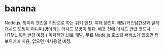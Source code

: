 # banana
Node.js, 병아리 엔진을 기반으로 하는 위키 엔진. 여태 본인이 개발/커스텀한것과 달리 더시드 모방이 아니며(병아리는 더시드 모방이 맞다. 배포 전에 더시드 관련 코드나 HTML 등은 변경 예정.) 독자적인 UI로 개발, 무료 Node.js 호스팅 써비스가 있으면 터보위키에 사용, 없으면 미사용할 예정.
